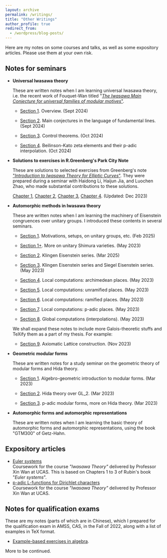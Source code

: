 ```yaml
---
layout: archive
permalink: /writings/
title: "Other Writings"
author_profile: true
redirect_from:
  - /wordpress/blog-posts/
---
```


Here are my notes on some courses and talks, as well as some expository articles. Please use them at your own risk.

## Notes for seminars

- **Universal Iwasawa theory**
  
  These are written notes when I am learning universal Iwasawa theory, i.e. the recent work of Fouquet-Wan titled "[*The Iwasawa Main Conjecture for universal families of modular motives*"](https://arxiv.org/abs/2107.13726).
  
  - [Section 1](../files/universal/Talk01.pdf). Overview. (Sept 2024)
  
  - [Section 2](../files/universal/Talk02.pdf). Main conjectures in the language of fundamental lines. (Sept 2024)
  
  - [Section 3](../files/universal/Talk03.pdf). Control theorems. (Oct 2024)
  
  - [Section 4](../files/universal/Talk04.pdf). Beilinson-Kato zeta elements and their p-adic interpolation. (Oct 2024)

- **Solutions to exercises in R.Greenberg's Park City Note**
  
  These are solutions to selected exercises from Greenberg's note ["*Introduction to Iwasawa Theory for Elliptic Curves*"](http://www.ams.org/pcms/009).  They were prepared during a seminar with Haidong Li, Haijun Jia, and Luochen Zhao, who made substantial contributions to these solutions.
  
  [Chapter 1](../files/greenberg/Greenberg1.pdf), [Chapter 2](../files/greenberg/Greenberg2.pdf), [Chapter 3](../files/greenberg/Greenberg3.pdf), [Chapter 4](../files/greenberg/Greenberg4.pdf). (Updated: Dec 2023)

- **Automorphic methods in Iwasawa theory**
  
  These are written notes when I am learning the machinery of Eisenstein congruences over unitary groups. I introduced these contents in several seminars.
  
  - [Section 1](../files/eisenstein/Talk01.pdf). Motivations, setups, on unitary groups, etc. (Feb 2025)
  
  - [Section 1+](../files/eisenstein/Talk01p.pdf). More on unitary Shimura varieties. (May 2023)
  
  - [Section 2](../files/eisenstein/Talk02.pdf). Klingen Eisenstein series. (Mar 2025)
  
  - [Section 3](../files/eisenstein/Talk03.pdf). Klingen Eisenstein series and Siegel Eisenstein series. (May 2023)
  
  - [Section 4](../files/eisenstein/Talk04.pdf). Local computations: archimedean places. (May 2023)
  
  - [Section 5](../files/eisenstein/Talk05.pdf). Local computations: unramified places. (May 2023)
  
  - [Section 6](../files/eisenstein/Talk06.pdf). Local computations: ramified places. (May 2023)
  
  - [Section 7](../files/eisenstein/Talk07.pdf). Local computations: p-adic places. (May 2023)
  
  - [Section 8](../files/eisenstein/Talk08.pdf). Global computations (interpolations). (May 2023)
  
  We shall expand these notes to include more Galois-theoretic stuffs and TeXify them as a part of my thesis. For example:
  
  - [Section 9](../files/eisenstein/Talk09.pdf). Axiomatic Lattice construction. (Nov 2023)

- **Geometric modular forms**
  
  These are written notes for a study seminar on the geometric theory of modular forms and Hida theory.
  
  - [Section 1](../files/modularforms/Talk01.pdf). Algebro-geometric introduction to modular forms. (Mar 2023)
  
  - [Section 2](../files/modularforms/Talk02.pdf). Hida theory over GL_2. (Mar 2023)
  
  - [Section 3](../files/modularforms/Talk03.pdf). p-adic modular forms, more on Hida theory. (Mar 2023)

- **Automorphic forms and automorphic representations**
  
  These are written notes when I am learning the basic theory of automorphic forms and automorphic representations, using the book "GTM300" of Getz-Hahn.

## Expository articles

- [Euler systems](../files/writings/Note_on_Euler_System.pdf)  
  Coursework for the course *"Iwasawa Theory"* delivered by Professor Xin Wan at UCAS.  This is based on Chapters 1 to 3 of Rubin's book "*Euler systems*".
- [p-adic L-functions for Dirichlet characters](../files/writings/Note_on_p_adic_L_function_of_Dirichlet_characters.pdf)  
  Coursework for the course *"Iwasawa Theory"* delivered by Professor Xin Wan at UCAS.

## Notes for qualification exams

These are my notes (parts of which are in Chinese), which I prepared for the qualification exam in AMSS, CAS, in the Fall of 2022, along with a list of examples in TeX format.

- [Example-based exercises in algebra](../files/qualify/examples.pdf).

More to be continued.
